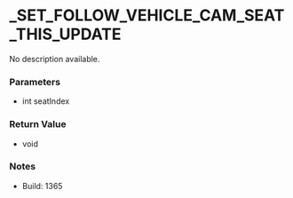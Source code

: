 # _SET_FOLLOW_VEHICLE_CAM_SEAT_THIS_UPDATE

No description available.

### Parameters
* int seatIndex

### Return Value
* void

### Notes
* Build: 1365


